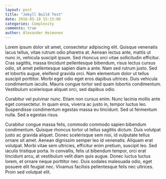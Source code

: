 ```yaml
---
layout: post
title: "Jekyll Build Test"
date: 2016-05-18 15:15:00
categories: Complexity
comments: true
author: Alexander Heimonen
---
```


Lorem ipsum dolor sit amet, consectetur adipiscing elit. Quisque venenatis lacus tellus, vitae rutrum odio pharetra at. Aenean lectus ante, mattis ut nunc in, vehicula suscipit ipsum. Sed rhoncus orci vitae sollicitudin efficitur. Cras sagittis, massa tincidunt pellentesque bibendum, risus lectus cursus odio, sit amet pellentesque sapien diam a ante. Nam sed rutrum justo. Sed et lobortis augue, eleifend gravida orci. Nam elementum dolor ut tellus suscipit porttitor. Morbi eget odio eget eros dapibus ultrices. Duis vehicula condimentum iaculis. Mauris congue tortor sed quam lobortis condimentum. Vestibulum scelerisque aliquet orci, sed dapibus odio.

Curabitur vel pulvinar nunc. Etiam non cursus enim. Nunc lacinia mollis ante eget consectetur. In quam eros, viverra ac justo in, tempor luctus leo. Suspendisse condimentum egestas massa eu tincidunt. Sed ut fermentum nulla. Sed a egestas risus.

Curabitur congue massa felis, commodo commodo sapien bibendum condimentum. Quisque rhoncus tortor ut tellus sagittis dictum. Duis volutpat justo ac gravida aliquet. Donec scelerisque sem nisi, id vulputate tellus ornare sit amet. Aenean dignissim semper leo id venenatis. Aliquam erat volutpat. Morbi vitae sem ultricies, efficitur enim pretium, suscipit leo. Sed iaculis tristique porta. In convallis, felis ut bibendum tempor, orci erat tincidunt arcu, at vestibulum velit diam quis augue. Donec luctus luctus lorem, et ornare neque porttitor nec. Duis sodales malesuada odio, eget posuere elit feugiat nec. Vivamus facilisis pellentesque felis nec ultrices. Proin sed volutpat elit.